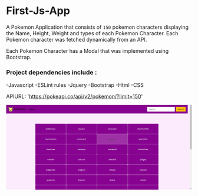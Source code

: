# First-Js-App

A Pokemon Application that consists of `150` pokemon characters displaying the Name, Height, Weight and types of each Pokemon Character. Each Pokemon character was fetched dynamically from an API.

Each Pokemon Character has a Modal that was implemented using Bootstrap.

### Project dependencies include :

-Javascript
-ESLint rules
-Jquery
-Bootstrap
-Html
-CSS

APIURL: 'https://pokeapi.co/api/v2/pokemon/?limit=150'

![Pokemon App](img/pokemonapp.jpg)
